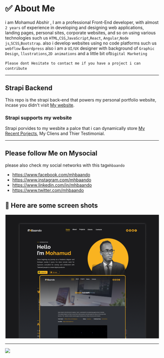 # ✅ About Me

i am Mohamud Abshir , I am a professional Front-End developer, with almost
`2 years` of experience in developing and designing web applications, landing
pages, personal sites, corporate websites, and so on using various technologies
such us `HTML`,`CSS`,`JavaScript`,`React`,
`Angular`,`Node js`,`SCSS`,`Bootstrap`. also i develop websites using no code
platforms such us `webflow` &`wordpress` also i am a `UI/UX` designer with
background of `Graphic Design`, `llustrations`,`2D animations` and a little bit
of`Digital Marketing`

`Please dont Hesitate to contact me if you have a project i can contribute`

---

## Strapi Backend

This repo is the strapi back-end that powers my personal portfolio website, incase you didn't visit [My website](https://mhbaando.com).

### Strapi supports my website

Strapi porvides to my wesbite a palce that i can dynamically store [My Recent Porjects](https://mhbaando.com/projects), My Cliens and Thier Testimonial.

---

## Please follow Me on Mysocial

please also check my social networks with this tag`mhbaando`

- <https://www.facebook.com/mhbaando>
- <https://www.instagram.com/mhbaando>
- <https://www.linkedin.com/in/mhbaando>
- <https://www.twitter.com/mhbaando>

## 📸 Here are some screen shots

![](src/uploads/mhbaando.png)

---

![](public/uploads/mhscreenshot.png)
